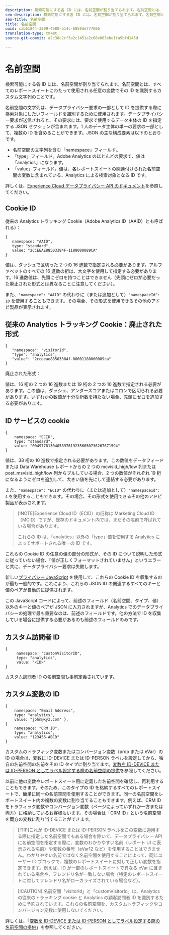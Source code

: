```yaml
---
description: 検索可能にする各 ID には、名前空間が割り当てられます。名前空間とは、すべてのレポートスイートにわたって使用される任意の変数でその ID を識別するカスタム文字列のことです。
seo-description: 検索可能にする各 ID には、名前空間が割り当てられます。名前空間とは、すべてのレポートスイートにわたって使用される任意の変数でその ID を識別するカスタム文字列のことです。
seo-title: 名前空間
title: 名前空間
uuid: cab61844-3209-4980-b14c-6859de777606
translation-type: tm+mt
source-git-commit: a2c38c2cf3a2c1451e2c60e003ebe1fa9bfd145d

---
```



# 名前空間

検索可能にする各 ID には、名前空間が割り当てられます。名前空間とは、すべてのレポートスイートにわたって使用される任意の変数でその ID を識別するカスタム文字列のことです。

名前空間の文字列は、データプライバシー要求の一部として ID を提供する際に検索対象にしたいフィールドを識別するために使用されます。データプライバシー要求が送信されると、その要求には、要求で使用するデータ主体の ID を指定する JSON セクションが含まれます。1 人のデータ主体の単一の要求の一部として、複数の ID を含めることができます。JSON の主な構成要素は以下のとおりです。

* 名前空間の文字列を含む「namespace」フィールド。
* 「type」フィールド。Adobe Analytics のほとんどの要求で、値は「analytics」になります。
* 「value」フィールド。値は、各レポートスイートの関連付けられた名前空間の変数に含まれている、Analytics による検索対象となる ID です。

詳しくは、[Experience Cloud データプライバシー API のドキュメント](https://www.adobe.io/apis/cloudplatform/gdpr/docs/alldocs.html#!api-specification/markdown/narrative/gdpr/use-cases/gdpr-api-overview.md)を参照してください。

<!-- Meike, I converted this table to headings and text to fix a validation error. -Bob -->

## Cookie ID

従来の Analytics トラッキング Cookie（Adobe Analytics ID（AAID）とも呼ばれる）：

```
{
   namespace: "AAID",
   type: "standard",
   value: "2CCEEAE88503384F-1188000089CA"
}
```

値は、ダッシュで区切った 2 つの 16 進数で指定される必要があります。アルファベットのすべての 16 進数の桁は、大文字を使用して指定する必要があります。16 進数値は、先頭にゼロを持つことはできません（先頭にゼロが必要だった廃止された形式とは異なることに注意してください）。

また、`"namespace": "AAID"` の代わりに（または追加として）`"namespaceId": 10` を使用することもできます。その場合、その形式を使用できるその他のアドビ製品が表示されます。

## 従来の Analytics トラッキング Cookie：廃止された形式

```
{
   "namespace": "visitorId",
   "type": "analytics",
   "value": "2cceeae88503384f-00001188000089ca"
}
```

廃止された形式：

値は、16 桁の 2 つの 16 進数または 19 桁の 2 つの 10 進数で指定される必要があります。この値は、ダッシュ、アンダースコアまたはコロンで区切られる必要があります。いずれかの数値が十分な桁数を持たない場合、先頭にゼロを追加する必要があります。

## ID サービスの cookie

```
{
    namespace: "ECID",
    type: "standard",
    value: "00497781304058976192356650736267671594"
}
```

値は、38 桁の 10 進数で指定される必要があります。この数値をデータフィードまたは Data Warehouse レポートからの 2 つの mcvisid\_high/low 列または post\_msvisid\_high/low 列からプルしている場合、2 つの数値がそれぞれ 19 桁になるようにゼロを追加して、大きい値を先にして連結する必要があります。

また、`"namespace": "ECID"` の代わりに（または追加として）`"namespaceId": 4` を使用することもできます。その場合、その形式を使用できるその他のアドビ製品が表示されます。

> [!NOTE]Experience Cloud ID（ECID）の旧称は Marketing Cloud ID（MCID）ですが、既存のドキュメント内では、まだその名前で呼ばれている場合があります。
>
>これらの ID は、「analytics」以外の「type」値を使用する Analytics によってサポートされる唯一の ID です。

これらの Cookie ID の任意の値の部分の形式が、その ID について説明した形式に従っていない場合、「値が正しくフォーマットされていません」というエラーと共に、データプライバシー要求は失敗します。

新しい[プライバシー JavaScript](https://www.adobe.io/apis/cloudplatform/gdpr/services/allservices.htm) を使用して、これらの Cookie ID を収集するのが最も一般的です。これにより、これらの JSON ID の関連するすべてのキーと値のペアが自動的に提供されます。

この JavaScript コードによって、前述のフィールド（名前空間、タイプ、値）以外のキーと値のペアが JSON に入力されますが、Analytics でのデータプライバシーの処理で最も重要なのは、前述のフィールドです。他の方法で ID を収集している場合に提供する必要があるのも前述のフィールドのみです。

## カスタム訪問者 ID

```
{
     namespace: "customVisitorID",
     type: "analytics",
     value: "<ID>"
}
```

カスタム訪問者 ID の名前空間も事前定義されています。

## カスタム変数の ID

```
{
    namespace: "Email Address",
    type: "analytics", 
    value: "john@xyz.com" }, 
{
    namespace: "CRM ID", 
    type: "analytics", 
    value: "123456-ABCD" 
}
```

カスタムのトラフィック変数またはコンバージョン変数（prop または eVar）の ID の場合は、変数に ID-DEVICE または ID-PERSON ラベルを設定してから、独自の名前空間の名前をその ID タイプに割り当てます。[変数を ID-DEVICE または ID-PERSON としてラベル設定する際の名前空間の提供](gdpr-labels.md)を参照してください。

以前に他の変数やレポートスイート用に定義した名前空間を確認し、再利用することもできます。そのため、このタイプの ID を格納するすべてのレポートスイートで、簡単に同一の名前空間を使用することができます。同一の名前空間をレポートスイート内の複数の変数に割り当てることもできます。例えば、CRM ID をトラフィック変数やコンバージョン変数（ページによっていずれか一方または両方）に格納しているお客様もいます。その場合は「CRM ID」という名前空間を両方の変数に割り当てることができます。

> [!TIP]これが ID-DEVICE または ID-PERSON ラベルをこの変数に適用する際に指定した名前空間でもある場合を除いて、データプライバシー API に名前空間を指定する際に、変数のわかりやすい名前（レポート UI に表示される名前）や変数の番号（eVar12 など）を使用することはできません。わかりやすい名前ではなく名前空間を使用することによって、同じユーザー ID ブロックで、複数のレポートスイートに対して正しい変数を指定できます。例えば、ID が一部のレポートスイートで異なる eVar に含まれている場合や、フレンドリ名が一致しない場合（特定のレポートスイートに対してフレンドリ名がローカライズされている場合など）。

> [!CAUTION] 名前空間「visitorId」と「customVisitorId」は、Analytics の従来のトラッキング cookie と Analytics の顧客訪問者 ID を識別するために予約されています。これらの名前空間を、カスタムトラフィックやコンバージョン変数に使用しないでください。

詳しくは、「[変数を ID-DEVICE または ID-PERSON としてラベル設定する際の名前空間の提供](/help/admin/c-data-governance/gdpr-labels.md)」を参照してください。
